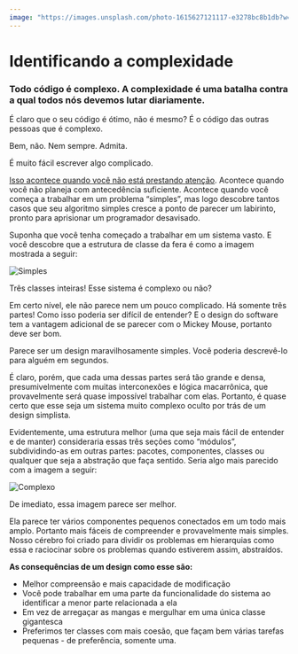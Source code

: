 ```yaml
---
image: "https://images.unsplash.com/photo-1615627121117-e3278bc8b1db?w=500&auto=format&fit=crop&q=60&ixlib=rb-4.0.3&ixid=M3wxMjA3fDB8MHxjb2xsZWN0aW9uLXBhZ2V8NHwyTWptbWlzV0JQTXx8ZW58MHx8fHx8"
---
```


# Identificando a complexidade

### Todo código é complexo. A complexidade é uma batalha contra a qual todos nós devemos lutar diariamente.

É claro que o seu código é ótimo, não é mesmo? É o código das outras pessoas que é complexo.

Bem, não. Nem sempre. Admita.

É muito fácil escrever algo complicado.

[Isso acontece quando você não está prestando atenção](/como-ser-um-programador-melhor/objetivacao/evite-o-piloto-automatico). Acontece quando você não planeja com antecedência suficiente. Acontece quando você começa a trabalhar em um problema “simples”, mas logo descobre tantos casos que seu algoritmo simples cresce a ponto de parecer um labirinto, pronto para aprisionar um programador desavisado.

Suponha que você tenha começado a trabalhar em um sistema vasto. E você descobre que a estrutura de classe da fera é como a imagem mostrada a seguir:

![Simples](/como-ser-um-programador-melhor/lidando-com-a-complexidade/simples.png)

Três classes inteiras! Esse sistema é complexo ou não?

Em certo nível, ele não parece nem um pouco complicado. Há somente três partes! Como isso poderia ser difícil de entender? E o design do software tem a vantagem adicional de se parecer com o Mickey Mouse, portanto deve ser bom.

Parece ser um design maravilhosamente simples. Você poderia descrevê-lo para alguém em segundos.

É claro, porém, que cada uma dessas partes será tão grande e densa, presumivelmente com muitas interconexões e lógica macarrônica, que provavelmente será quase impossível trabalhar com elas. Portanto, é quase certo que esse seja um sistema muito complexo oculto por trás de um design simplista.

Evidentemente, uma estrutura melhor (uma que seja mais fácil de entender e de manter) consideraria essas três seções como “módulos”, subdividindo-as em outras partes: pacotes, componentes, classes ou qualquer que seja a abstração que faça sentido. Seria algo mais parecido com a imagem a seguir:

![Complexo](/como-ser-um-programador-melhor/lidando-com-a-complexidade/complexo.png)

De imediato, essa imagem parece ser melhor.

Ela parece ter vários componentes pequenos conectados em um todo mais amplo. Portanto mais fáceis de compreender e provavelmente mais simples. Nosso cérebro foi criado para dividir os problemas em hierarquias como essa e raciocinar sobre os problemas quando estiverem assim, abstraídos.

**As consequências de um design como esse são:**

- Melhor compreensão e mais capacidade de modificação
- Você pode trabalhar em uma parte da funcionalidade do sistema ao identificar a menor parte relacionada a ela
- Em vez de arregaçar as mangas e mergulhar em uma única classe gigantesca
- Preferimos ter classes com mais coesão, que façam bem várias tarefas pequenas - de preferência, somente uma.
